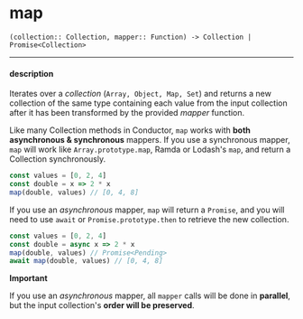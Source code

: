 # map

`(collection:: Collection, mapper:: Function) -> Collection | Promise<Collection>`

---

#### description

Iterates over a _collection_ \(`Array, Object, Map, Set`\) and returns a new collection of the same type containing each value from the input collection after it has been transformed by the provided _mapper_ function.

Like many Collection methods in Conductor, `map` works with **both asynchronous & synchronous** mappers. If you use a synchronous mapper, `map` will work like `Array.prototype.map`, Ramda or Lodash's `map`, and return a Collection synchronously.

```js
const values = [0, 2, 4]
const double = x => 2 * x
map(double, values) // [0, 4, 8]
```

If you use an _asynchronous_ mapper, `map` will return a `Promise`, and you will need to use `await` or `Promise.prototype.then` to retrieve the new collection.

```js
const values = [0, 2, 4]
const double = async x => 2 * x
map(double, values) // Promise<Pending>
await map(double, values) // [0, 4, 8]
```

**Important**

If you use an _asynchronous_ mapper, all `mapper` calls will be done in **parallel**, but the input collection's **order will be preserved**.

